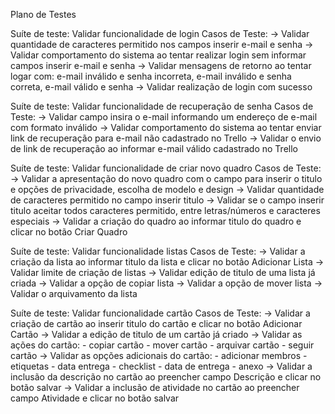 Plano de Testes

Suíte de teste: Validar funcionalidade de login
Casos de Teste:
	→ Validar quantidade de caracteres permitido nos campos inserir e-mail e senha
	→ Validar comportamento do sistema ao tentar realizar login sem informar campos inserir e-mail e senha
	→ Validar mensagens de retorno ao tentar logar com: e-mail inválido e senha incorreta, e-mail inválido e senha correta, e-mail válido e senha 
	→ Validar realização de login com sucesso
	
Suíte de teste: Validar funcionalidade de recuperação de senha
Casos de Teste:	
	→ Validar campo insira o e-mail informando um endereço de e-mail com formato inválido
	→ Validar comportamento do sistema ao tentar enviar link de recuperação para e-mail não cadastrado no Trello
	→ Validar o envio de link de recuperação ao informar e-mail válido cadastrado no Trello
	
Suíte de teste: Validar funcionalidade de criar novo quadro
Casos de Teste:	
	→ Validar a apresentação do novo quadro com o campo para inserir o titulo e opções de privacidade, escolha de modelo e design
	→ Validar quantidade de caracteres permitido no campo inserir titulo
	→ Validar se o campo inserir titulo aceitar todos caracteres permitido, entre letras/números e caracteres especiais
	→ Validar a criação do quadro ao informar titulo do quadro e clicar no botão Criar Quadro
	
Suíte de teste: Validar funcionalidade listas
Casos de Teste:
	→ Validar a criação da lista ao informar titulo da lista e clicar no botão Adicionar Lista
	→ Validar limite de criação de listas
	→ Validar edição de titulo de uma lista já criada
	→ Validar a opção de copiar lista
	→ Validar a opção de mover lista
	→ Validar o arquivamento da lista
	
Suíte de teste: Validar funcionalidade cartão
Casos de Teste:
	→ Validar a criação de cartão ao inserir titulo do cartão e clicar no botão Adicionar Cartão
	→ Validar a edição de titulo de um cartão já criado
	→ Validar as ações do cartão:
		- copiar cartão
		- mover cartão
		- arquivar cartão
		- seguir cartão
	→ Validar as opções adicionais do cartão:
		- adicionar membros
		- etiquetas
		- data entrega
		- checklist
		- data de entrega
		- anexo
	→ Validar a inclusão da descrição no cartão ao preencher campo Descrição e clicar no botão salvar
	→ Validar a inclusão de atividade no cartão ao preencher campo Atividade e clicar no botão salvar 
